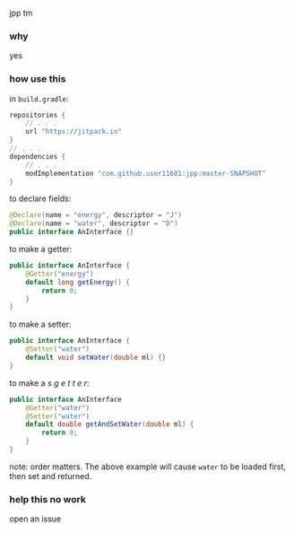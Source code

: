jpp tm

### why
yes

### how use this
in `build.gradle`:
```groovy
repositories {
    // . . .
    url "https://jitpack.io"
}
// . . .
dependencies {
    // . . .
    modImplementation "com.github.user11681:jpp:master-SNAPSHOT"
}
```

to declare fields:
```java
@Declare(name = "energy", descriptor = "J")
@Declare(name = "water", descriptor = "D")
public interface AnInterface {}
```

to make a getter:
```java
public interface AnInterface {
    @Getter("energy")
    default long getEnergy() {
        return 0;
    }
}
```

to make a setter:
```java
public interface AnInterface {
    @Setter("water")
    default void setWater(double ml) {}
}
```

to make a _s g e t t e r_:
```java
public interface AnInterface
    @Getter("water")
    @Setter("water")
    default double getAndSetWater(double ml) {
        return 0;
    }
}
```
note: order matters. The above example will cause `water` to be loaded first, then set and returned.


### help this no work
open an issue

